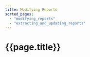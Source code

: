 ```yaml
---
title: Modifying Reports
sorted_pages:
  - "modifying_reports"
  - "extracting_and_updating_reports"
---
```

# {{page.title}}
